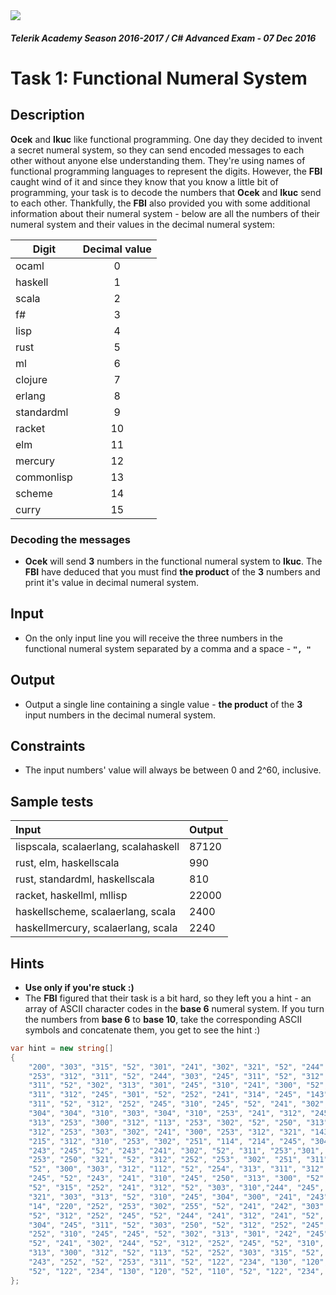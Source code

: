 <img src="https://raw.githubusercontent.com/TelerikAcademy/Common/master/logos/telerik-header-logo.png" />

#### _Telerik Academy Season 2016-2017 / C# Advanced Exam - 07 Dec 2016_

# Task 1: Functional Numeral System

## Description
**Ocek** and **Ikuc** like functional programming. 
One day they decided to invent a secret numeral system, so they can send encoded messages to each other without anyone else understanding them. They're using names of functional programming languages to represent the digits.
However, the **FBI** caught wind of it and since they know that you know a little bit of programming, your task is to decode the numbers that **Ocek** and **Ikuc** send to each other. 
Thankfully, the **FBI** also provided you with some additional information about their numeral system - below are all the numbers of their numeral system and their values in the decimal numeral system:

| Digit      | Decimal value   |
| ---------- |:---------------:|
| ocaml      | 0               |
| haskell    | 1               |
| scala      | 2               |
| f#         | 3               |
| lisp       | 4               |
| rust       | 5               |
| ml         | 6               |
| clojure    | 7               |
| erlang     | 8               |
| standardml | 9               |
| racket     | 10              |
| elm        | 11              |
| mercury    | 12              |
| commonlisp | 13              |
| scheme     | 14              |
| curry      | 15              |

### Decoding the messages
- **Ocek** will send **3** numbers in the functional numeral system to **Ikuc**. The **FBI** have deduced that you must find **the product** of the **3** numbers and print it's value in decimal numeral system.

## Input
- On the only input line you will receive the three numbers in the functional numeral system separated by a comma and a space - **`", "`**

## Output
- Output a single line containing a single value - **the product** of the **3** input numbers in the decimal numeral system.

## Constraints
- The input numbers' value will always be between 0 and 2^60, inclusive.

## Sample tests
| Input                                | Output           |
|:------------------------------------ |:---------------- |
| lispscala, scalaerlang, scalahaskell | 87120            |
| rust, elm, haskellscala              | 990              |
| rust, standardml, haskellscala       | 810              |
| racket, haskellml, mllisp            | 22000            |
| haskellscheme, scalaerlang, scala    | 2400             |
| haskellmercury, scalaerlang, scala   | 2240             |

## Hints
- **Use only if you're stuck :)**
- The **FBI** figured that their task is a bit hard, so they left you a hint - an array of ASCII character codes in the **base 6** numeral system. If you turn the numbers from **base 6** to **base 10**, take the corresponding ASCII symbols and concatenate them, you get to see the hint :)

```csharp
var hint = new string[] 
{
    "200", "303", "315", "52", "301", "241", "302", "321", "52", "244", "253", "251",
    "253", "312", "311", "52", "244", "303", "245", "311", "52", "312", "252", "253",
    "311", "52", "302", "313", "301", "245", "310", "241", "300", "52", "311", "321",
    "311", "312", "245", "301", "52", "252", "241", "314", "245", "143", "52", "201",
    "311", "52", "312", "252", "245", "310", "245", "52", "241", "302", "52", "241",
    "304", "304", "310", "303", "304", "310", "253", "241", "312", "245", "52", "242",
    "313", "253", "300", "312", "113", "253", "302", "52", "250", "313", "302", "243",
    "312", "253", "303", "302", "241", "300", "253", "312", "321", "143", "21", "14",
    "215", "312", "310", "253", "302", "251", "114", "214", "245", "304", "300", "241",
    "243", "245", "52", "243", "241", "302", "52", "311", "253","301", "304", "300",
    "253", "250", "321", "52", "312", "252", "253", "302", "251", "311", "52", "241",
    "52", "300", "303", "312", "112", "52", "254", "313", "311", "312", "52", "242",
    "245", "52", "243", "241", "310", "245", "250", "313", "300", "52", "253", "302",
    "52", "315", "252", "241", "312", "52", "303", "310","244", "245", "310", "52",
    "321", "303", "313", "52", "310", "245", "304", "300", "241", "243", "245", "21",
    "14", "220", "252", "253", "302", "255", "52", "241", "242", "303", "313", "312",
    "52", "312", "252", "245", "52", "244", "241", "312", "241", "52", "312", "321",
    "304", "245", "311", "52", "303", "250", "52", "312", "252", "245", "52", "312",
    "252", "310", "245", "245", "52", "302", "313", "301", "242", "245", "310", "311",
    "52", "241", "302", "244", "52", "312", "252", "245", "52", "310", "245", "311",
    "313", "300", "312", "52", "113", "52", "252", "303", "315", "52", "301", "313",
    "243", "252", "52", "253", "311", "52", "122", "234", "130", "120", "52", "110",
    "52", "122", "234", "130", "120", "52", "110", "52", "122", "234", "130", "120", "143"
};
```